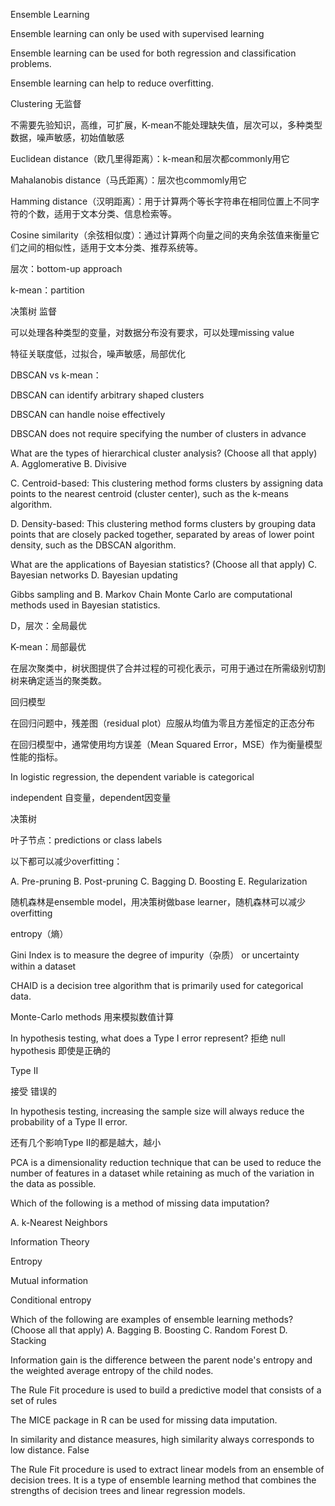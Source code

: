 Ensemble Learning

Ensemble learning can only be used with supervised learning

Ensemble learning can be used for both regression and classification problems.

Ensemble learning can help to reduce overfitting.



Clustering 无监督

不需要先验知识，高维，可扩展，K-mean不能处理缺失值，层次可以，多种类型数据，噪声敏感，初始值敏感

Euclidean distance（欧几里得距离）：k-mean和层次都commonly用它

Mahalanobis distance（马氏距离）：层次也commomly用它

Hamming distance（汉明距离）：用于计算两个等长字符串在相同位置上不同字符的个数，适用于文本分类、信息检索等。

Cosine similarity（余弦相似度）：通过计算两个向量之间的夹角余弦值来衡量它们之间的相似性，适用于文本分类、推荐系统等。



层次：bottom-up approach

k-mean：partition

决策树 监督

可以处理各种类型的变量，对数据分布没有要求，可以处理missing value

特征关联度低，过拟合，噪声敏感，局部优化

DBSCAN vs k-mean：

DBSCAN can identify arbitrary shaped clusters

DBSCAN can handle noise effectively

DBSCAN does not require specifying the number of clusters in advance



What are the types of hierarchical cluster analysis? (Choose all that apply) A. Agglomerative B. Divisive



C. Centroid-based: This clustering method forms clusters by assigning data points to the nearest centroid (cluster center), such as the k-means algorithm.

D. Density-based: This clustering method forms clusters by grouping data points that are closely packed together, separated by areas of lower point density, such as the DBSCAN algorithm.



What are the applications of Bayesian statistics? (Choose all that apply)  C. Bayesian networks D. Bayesian updating

Gibbs sampling and B. Markov Chain Monte Carlo are computational methods used in Bayesian statistics.



D，层次：全局最优

K-mean：局部最优



在层次聚类中，树状图提供了合并过程的可视化表示，可用于通过在所需级别切割树来确定适当的聚类数。



回归模型

在回归问题中，残差图（residual plot）应服从均值为零且方差恒定的正态分布

在回归模型中，通常使用均方误差（Mean Squared Error，MSE）作为衡量模型性能的指标。



In logistic regression, the dependent variable is categorical

independent 自变量，dependent因变量

决策树

叶子节点：predictions or class labels

以下都可以减少overfitting：

A. Pre-pruning B. Post-pruning C. Bagging D. Boosting E. Regularization

随机森林是ensemble model，用决策树做base learner，随机森林可以减少overfitting

entropy（熵）

Gini Index is to measure the degree of impurity（杂质） or uncertainty within a dataset

CHAID is a decision tree algorithm that is primarily used for categorical data.



Monte-Carlo methods
用来模拟数值计算



In hypothesis testing, what does a Type I error represent?
拒绝 null hypothesis 即使是正确的

Type II

接受 错误的

In hypothesis testing, increasing the sample size will always reduce the probability of a Type II error.

还有几个影响Type II的都是越大，越小

PCA is a dimensionality reduction technique that can be used to reduce the number of features in a dataset while retaining as much of the variation in the data as possible.



Which of the following is a method of missing data imputation? 

A. k-Nearest Neighbors



Information Theory

Entropy

Mutual information

Conditional entropy



Which of the following are examples of ensemble learning methods? (Choose all that apply) A. Bagging B. Boosting C. Random Forest D. Stacking

Information gain is the difference between the parent node's entropy and the weighted average entropy of the child nodes.

The Rule Fit procedure is used to build a predictive model that consists of a set of rules

The MICE package in R can be used for missing data imputation.

In similarity and distance measures, high similarity always corresponds to low distance.  False

The Rule Fit procedure is used to extract linear models from an ensemble of decision trees. It is a type of ensemble learning method that combines the strengths of decision trees and linear regression models.